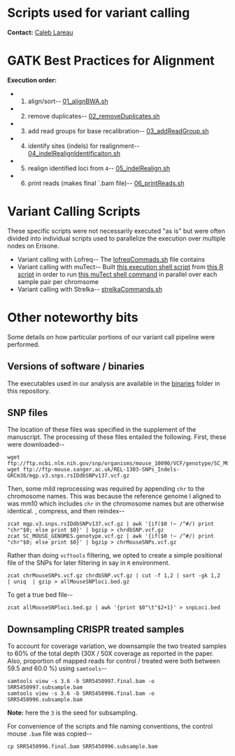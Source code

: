 <br><br>

# Scripts used for variant calling

**Contact:** [Caleb Lareau](mailto:caleblareau@g.harvard.edu)

# GATK Best Practices for Alignment

**Execution order:**

- 1. align/sort-- [01_alignBWA.sh](01_alignBWA.sh)
- 2. remove duplicates-- [02_removeDuplicates.sh](02_removeDuplicates.sh)
- 3. add read groups for base recalibration-- [03_addReadGroup.sh](03_addReadGroup.sh)
- 4. identify sites (indels) for realignment-- [04_indelRealignIdentificaiton.sh](04_indelRealignIdentificaiton.sh)
- 5. realign identified loci from `4`-- [05_indelRealign.sh](05_indelRealign.sh)
- 6. print reads (makes final `.bam file)-- [06_printReads.sh](06_printReads.sh)

# Variant Calling Scripts

These specific scripts were not necessarily executed "as is" but were often
divided into individual scripts used to parallelize the execution over multiple
nodes on Erisone. 

- Variant calling with Lofreq-- The [lofreqCommads.sh](call_mutations/strelkaCommands.sh) file 
contains 
- Variant calling with muTect-- Built [this execution shell script](call_mutations/mutectExec.sh)
from [this R script](makeMutectExec.R) in order to run [this muTect shell command](mutectRunner.sh)
in parallel over each sample pair per chromsome
- Variant calling with Strelka-- [strelkaCommands.sh]()

# Other noteworthy bits

Some details on how particular portions of our variant call pipeline were performed. 

## Versions of software / binaries

The executables used in our analysis are available in the [binaries](binaries/) folder
in this repository.

## SNP files

The location of these files was specified in the supplement of the manuscript. The processing of these
files entailed the following. First, these were downloaded--

```
wget ftp://ftp.ncbi.nlm.nih.gov/snp/organisms/mouse_10090/VCF/genotype/SC_MOUSE_GENOMES.genotype.vcf.gz
wget ftp://ftp-mouse.sanger.ac.uk/REL-1303-SNPs_Indels-GRCm38/mgp.v3.snps.rsIDdbSNPv137.vcf.gz
```

Then, some mild reprocessing was required by appending `chr` to the chromosome names. 
This was because the reference genome I aligned to was mm10 which includes `chr` in the chromosome
names but are otherwise identical. , compress, and then reindex--

```
zcat mgp.v3.snps.rsIDdbSNPv137.vcf.gz | awk '{if($0 !~ /^#/) print "chr"$0; else print $0}' | bgzip > chrdbSNP.vcf.gz
zcat SC_MOUSE_GENOMES.genotype.vcf.gz | awk '{if($0 !~ /^#/) print "chr"$0; else print $0}' | bgzip > chrMouseSNPs.vcf.gz
```

Rather than doing `vcftools` filtering, we opted to create a simple positional file of the SNPs for 
later filtering in say in `R` environment. 

```
zcat chrMouseSNPs.vcf.gz chrdbSNP.vcf.gz | cut -f 1,2 | sort -gk 1,2  | uniq  | gzip > allMouseSNPloci.bed.gz
```

To get a true bed file--

```
zcat allMouseSNPloci.bed.gz | awk '{print $0"\t"$2+1}' > snpLoci.bed
```

## Downsampling CRISPR treated samples

To account for coverage variation, we downsample the two treated samples to 60\% of the 
total depth (30X / 50X coverage as reported in the paper. Also, proportion of mapped reads
for control / treated were both between 59.5 and 60.0 \%) using `samtools`--

```
samtools view -s 3.6 -b SRR5450997.final.bam -o SRR5450997.subsample.bam
samtools view -s 3.6 -b SRR5450996.final.bam -o SRR5450996.subsample.bam
```
**Note:** here the `3` is the seed for subsampling.

For convenience of the scripts and file naming conventions, the control mouse `.bam`
file was copied--

```
cp SRR5450996.final.bam SRR5450996.subsample.bam
```

<br><br>
